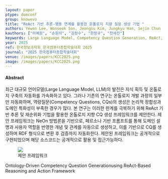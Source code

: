 ```yaml
---
layout: paper
ptype: domconf
group: knowevo
title: "ReAct 기반 추론-행동 연계를 활용한 온톨로지 지향 질문 생성 기법 "
authors: Yewon Lee, Wonseok Son, Jeongsu Kim, Jungkyu Han, Sejin Chun
kauthors: ["이예원", "손원석", "김정수", "한정규", "천세진"]
keywords: Large Language Model, Competency Question Generation, ReAct, Re-ranking, NeOn Methodology, Ontology Automation
year: 2025
ref: 한국정보과학회 한국컴퓨터종합학술대회 2025
journal: "2025 한국컴퓨터종합학술대회"
venue: /images/papers/KCC2025.png
image: /images/papers/KCC2025.png
---
```


<h4><span class="badge badge-info">Abstract</span></h4>
최근 대규모 언어모델(Large Language Model, LLM)의 발전은 지식 획득 및 온톨로지 구축의 자동화를 가속화하고 있다. 그러나 기존의 연구는 온톨로지 개발 과정의 일부만 자동화하며, 역량질문(Competency Questions, CQs)의 생성은 논리적 정합성과 도메인 특화성이 부족한 경우가 많다. 본 연구는 이러한 한계를 극복하기 위해 ReAct 기반 추론 및 재순위화 기법을 활용한 온톨로지 지향 CQ 생성 프레임워크를 제안한다. 제안 프레임워크는 NeOn 방법론을 기반으로, 페르소나 기반 프롬프트를 통해 도메인 설명과 사용자 역할을 반영한 개념 및 관계를 자동으로 생성하고, 이를 기반으로 CQ를 생성하며 RDF 형식으로 변환 후 검증까지 자동화한다. 제안된 프레임워크는 공개적으로 구현되었으며 해당 소스코드는 공개적으로 활용 및 접근가능하다.

<figure>
    <img class="pull-left pad-right media-object d-none d-sm-block" src="{{ page.image }}">
    <figcaption>제안 프레임워크</figcaption>
</figure>

<div class="alert alert-warning" role="alert">
    Ontology-Driven Competency Question Generationusing ReAct-Based Reasoning and Action Framework
</div>